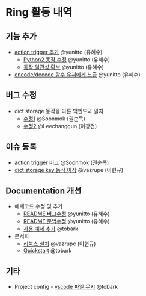# Ring 활동 내역

## 기능 추가
- [action trigger 추가](https://github.com/youknowone/ring/pull/34) @yunitto (유혜수)
  - [Python2 동작 수정](https://github.com/youknowone/ring/pull/38) @yunitto (유혜수)
  - [동작 일관성 확보](https://github.com/youknowone/ring/pull/43) @yunitto (유혜수)
- [encode/decode 함수 유저에게 노출](https://github.com/youknowone/ring/pull/42) @yunitto (유혜수)

## 버그 수정
- dict storage 동작을 다른 백엔드와 일치
  - [수정1](https://github.com/youknowone/ring/pull/37) @Soonmok (권순목)
  - [수정2](https://github.com/youknowone/ring/pull/41) @Leechanggun (이창건)

## 이슈 등록
- [action trigger 버그](https://github.com/youknowone/ring/issues/36) @Soonmok (권순목)
- [dict storage key 동작 이상](https://github.com/youknowone/ring/issues/31) @vazrupe (이현규)

## Documentation 개선
- 예제코드 수정 및 추가
  - [README 버그수정](https://github.com/youknowone/ring/pull/25) @yunitto (유혜수)
  - [README 문법수정](https://github.com/youknowone/ring/pull/40) @yunitto (유혜수)
  - [사용 예제 추가](https://github.com/youknowone/ring/pull/35) @tobark
- 문서화
  - [리눅스 설치](https://github.com/youknowone/ring/pull/30) @vazrupe (이현규)
  - [Quickstart](https://github.com/youknowone/ring/pull/28) @tobark


## 기타

- Project config - [vscode 파일 무시](https://github.com/youknowone/ring/pull/26) @tobark
